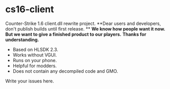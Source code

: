 # cs16-client
Counter-Strike 1.6 client.dll rewrite project.
**Dear users and developers, don't publish builds until first release. **
**We know how people want it now. But we want to give a finished product to our players.**
**Thanks for understanding.**

* Based on HLSDK 2.3. 
* Works without VGUI.
* Runs on your phone.
* Helpful for modders.
* Does not contain any decompiled code and GMO.

Write your issues here. 

